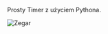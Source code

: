 Prosty Timer z użyciem Pythona.

![Zegar](https://user-images.githubusercontent.com/71460775/158378869-0b154b30-7485-4b8e-946a-456c9a65b556.png)

